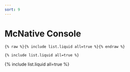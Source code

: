 ```yaml
---
sort: 9
---
```


# McNative Console

```
{% raw %}{% include list.liquid all=true %}{% endraw %}

{% include list.liquid all=true %}
```

{% include list.liquid all=true %}
